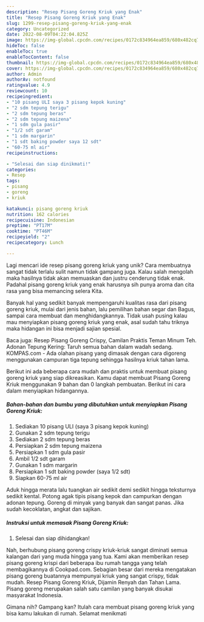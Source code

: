 ```yaml
---
description: "Resep Pisang Goreng Kriuk yang Enak"
title: "Resep Pisang Goreng Kriuk yang Enak"
slug: 1299-resep-pisang-goreng-kriuk-yang-enak
category: Uncategorized
date: 2022-08-09T04:22:04.825Z
image: https://img-global.cpcdn.com/recipes/0172c834964ea859/680x482cq70/pisang-goreng-kriuk-foto-resep-utama.jpg
hideToc: false
enableToc: true
enableTocContent: false
thumbnail: https://img-global.cpcdn.com/recipes/0172c834964ea859/680x482cq70/pisang-goreng-kriuk-foto-resep-utama.jpg
cover: https://img-global.cpcdn.com/recipes/0172c834964ea859/680x482cq70/pisang-goreng-kriuk-foto-resep-utama.jpg
author: Admin
authorAv: notfound
ratingvalue: 4.9
reviewcount: 10
recipeingredient:
- "10 pisang ULI saya 3 pisang kepok kuning"
- "2 sdm tepung terigu"
- "2 sdm tepung beras"
- "2 sdm tepung maizena"
- "1 sdm gula pasir"
- "1/2 sdt garam"
- "1 sdm margarin"
- "1 sdt baking powder saya 12 sdt"
- "60-75 ml air"
recipeinstructions:

- "Selesai dan siap dinikmati!"
categories:
- Resep
tags:
- pisang
- goreng
- kriuk

katakunci: pisang goreng kriuk 
nutrition: 162 calories
recipecuisine: Indonesian
preptime: "PT17M"
cooktime: "PT46M"
recipeyield: "2"
recipecategory: Lunch

---
```





Lagi mencari ide resep pisang goreng kriuk yang unik? Cara membuatnya sangat tidak terlalu sulit namun tidak gampang juga. Kalau salah mengolah maka hasilnya tidak akan memuaskan dan justru cenderung tidak enak. Padahal pisang goreng kriuk yang enak harusnya sih punya aroma dan cita rasa yang bisa memancing selera Kita.





Banyak hal yang sedikit banyak mempengaruhi kualitas rasa dari pisang goreng kriuk, mulai dari jenis bahan, lalu pemilihan bahan segar dan Bagus, sampai cara membuat dan menghidangkannya. Tidak usah pusing kalau mau menyiapkan pisang goreng kriuk yang enak,      asal sudah tahu triknya maka hidangan ini bisa menjadi sajian spesial.














Baca juga: Resep Pisang Goreng Crispy, Camilan Praktis Teman Minum Teh. Adonan Tepung Kering: Taruh semua bahan dalam wadah sedang. KOMPAS.com - Ada olahan pisang yang dimasak dengan cara digoreng menggunakan campuran tiga tepung sehingga hasilnya kriuk tahan lama.






Berikut ini ada beberapa cara mudah dan praktis untuk membuat pisang goreng kriuk yang siap dikreasikan. Kamu dapat membuat Pisang Goreng Kriuk menggunakan 9 bahan dan 0 langkah pembuatan. Berikut ini cara dalam menyiapkan hidangannya.

<!--inarticleads1-->

##### Bahan-bahan dan bumbu yang dibutuhkan untuk menyiapkan Pisang Goreng Kriuk:

1. Sediakan 10 pisang ULI (saya 3 pisang kepok kuning)
1. Gunakan 2 sdm tepung terigu
1. Sediakan 2 sdm tepung beras
1. Persiapkan 2 sdm tepung maizena
1. Persiapkan 1 sdm gula pasir
1. Ambil 1/2 sdt garam
1. Gunakan 1 sdm margarin
1. Persiapkan 1 sdt baking powder (saya 1/2 sdt)
1. Siapkan 60-75 ml air


Aduk hingga merata lalu tuangkan air sedikit demi sedikit hingga teksturnya sedikit kental. Potong agak tipis pisang kepok dan campurkan dengan adonan tepung. Goreng di minyak yang banyak dan sangat panas. Jika sudah kecoklatan, angkat dan sajikan. 

<!--inarticleads2-->

##### Instruksi untuk memasak Pisang Goreng Kriuk:


1. Selesai dan siap dihidangkan!

Nah, berhubung pisang goreng crispy kriuk-kriuk sangat diminati semua kalangan dari yang muda hingga yang tua. Kami akan memberikan resep pisang goreng krispi dari beberapa ibu rumah tangga yang telah membagikannya di Cookpad.com. Sebagian besar dari mereka mengatakan pisang goreng buatannya mempunyai kriuk yang sangat crispy, tidak mudah. Resep Pisang Goreng Kriuk, Dijamin Renyah dan Tahan Lama. Pisang goreng merupakan salah satu camilan yang banyak disukai masyarakat Indonesia. 

Gimana nih? Gampang kan? Itulah cara membuat pisang goreng kriuk yang bisa kamu lakukan di rumah. Selamat menikmati
